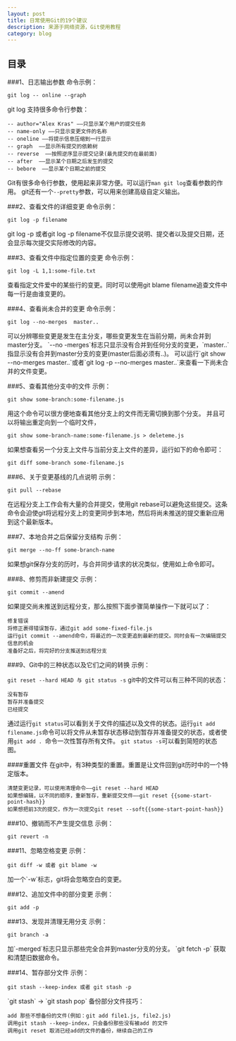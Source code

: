 ```yaml
---
layout: post
title: 日常使用Git的19个建议
description: 来源于网络资源，Git使用教程
category: blog
---
```


## 目录

###1、日志输出参数
命令示例：
<p><code>git log -- online --graph</code></p>
git log 支持很多命令行参数：

	-- author="Alex Kras" ——只显示某个用户的提交任务
	-- name-only ——只显示变更文件的名称
	-- oneline ——将提示信息压缩到一行显示
	-- graph  ——显示所有提交的依赖树
	-- reverse  ——按照逆序显示提交记录(最先提交的在最前面)
	-- after  ——显示某个日期之后发生的提交
	-- bebore  ——显示某个日期之前的提交


Git有很多命令行参数，使用起来非常方便。可以运行`man git log`查看参数的作用。
git还有一个`--pretty`参数，可以用来创建高级自定义输出。

###2、查看文件的详细变更
命令示例：
<p><code>git log -p filename</code></p>
git log -p 或者git log -p filename不仅显示提交说明、提交者以及提交日期，还会显示每次提交实际修改的内容。

###3、查看文件中指定位置的变更
命令示例：
<p><code>git log -L 1,1:some-file.txt</code></p>
查看指定文件爱中的某些行的变更。同时可以使用git blame filename追查文件中每一行是由谁变更的。

###4、查看尚未合并的变更
命令示例：
<p><code>git log --no-merges  master..</code></p>
可以分辨哪些变更是发生在主分支，哪些变更发生在当前分期，尚未合并到master分支。
`--no -merges`标志只显示没有合并到任何分支的变更，`master..`指显示没有合并到master分支的变更(master后面必须有..)。
可以运行`git show --no-merges master..`或者`git log -p --no-merges master..`来查看一下尚未合并的文件变更。

###5、查看其他分支中的文件
示例：
<p><code>git show some-branch:some-filename.js</code></p>
用这个命令可以很方便地查看其他分支上的文件而无需切换到那个分支。
并且可以将输出重定向到一个临时文件，
<p><code>git show some-branch-name:some-filename.js > deleteme.js</code></p>
如果想查看另一个分支上文件与当前分支上文件的差异，运行如下的命令即可：
<p><code>git diff some-branch some-filename.js</code></p>


###6、关于变更基线的几点说明
示例：
<p><code>git pull --rebase</code></p>
在远程分支上工作会有大量的合并提交，使用git rebase可以避免这些提交。这条命令会迫使git将远程分支上的变更同步到本地，然后将尚未推送的提交重新应用到这个最新版本。

###7、本地合并之后保留分支结构
示例：
<p><code>git merge --no-ff some-branch-name</code></p>
如果想git保存分支的历时，与合并同步请求的状况类似，使用如上命令即可。

###8、修剪而非新建提交
示例：
<p><code>git commit --amend</code></p>
如果提交尚未推送到远程分支，那么按照下面步骤简单操作一下就可以了：

	修复错误
	将修正裹得错误暂存，通过git add some-fixed-file.js
	运行git commit --amend命令，将最近的一次变更追到最新的提交。同时会有一次编辑提交信息的机会
	准备好之后，将完好的分支推送到远程分支

###9、Git中的三种状态以及它们之间的转换
示例：
<p><code>git reset --hard HEAD 与 git status -s</code></>
git中的文件可以有三种不同的状态：

	没有暂存
	暂存并准备提交
	已经提交

通过运行`git status`可以看到关于文件的描述以及文件的状态。运行`git add filename.js`命令可以将文件从未暂存状态移动到暂存并准备提交的状态，或者使用`git add . `命令一次性暂存所有文件。
`git status -s`可以看到简短的状态图。

####重置文件
在git中，有3种类型的重置。重置是让文件回到git历时中的一个特定版本。

	清楚变更记录，可以使用清理命令——git reset --hard HEAD
	如果想编辑，以不同的顺序，重新暂存，重新提交文件——git reset {{some-start-point-hash}}
	如果想把前3次的提交，作为一次提交git reset --soft{{some-start-point-hash}}

###10、撤销而不产生提交信息
示例：
<p><code>git revert -n</code></p>

###11、忽略空格变更
示例：
<p><code>git diff -w 或者 git blame -w</code></p>
加一个`-w`标志，git将会忽略空白的变更。

###12、追加文件中的部分变更
示例：
<p><code>git add -p</code></p>

###13、发现并清理无用分支
示例：
<p><code>git branch -a</code></p>
加`-merged`标志只显示那些完全合并到master分支的分支。
`git fetch -p` 获取和清楚旧数据命令。

###14、暂存部分文件
示例：
<p><code>git stash --keep-index 或者 git stash -p</code></p>
`git stash` -> `git stash pop`
备份部分文件技巧：

	add 那些不想备份的文件(例如：git add file1.js, file2.js)
	调用git stash --keep-index，只会备份那些没有被add 的文件
	调用git reset 取消已经add的文件的备份，继续自己的工作


[StrongL]:    http://stronglong.com  "StrongL"
